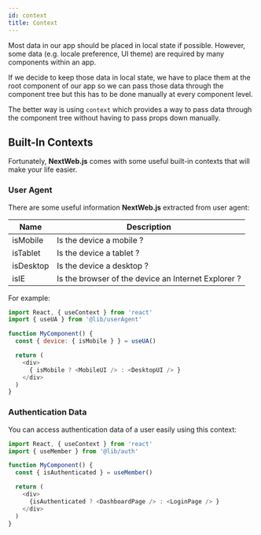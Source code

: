 ```yaml
---
id: context
title: Context
---
```


Most data in our app should be placed in local state if possible. However, some data (e.g. locale preference, UI theme) are required by many components within an app. 

If we decide to keep those data in local state, we have to place them at the root component of our app so we can pass those data through the component tree but this has to be done manually at every component level.

The better way is using ```context``` which provides a way to pass data through the component tree without having to pass props down manually.

## Built-In Contexts
Fortunately, **NextWeb.js** comes with some useful built-in contexts that will make your life easier.

### User Agent
There are some useful information **NextWeb.js** extracted from user agent:

Name | Description 
---- | -----------
isMobile | Is the device a mobile ?
isTablet | Is the device a tablet ?
isDesktop | Is the device a desktop ?
isIE | Is the browser of the device an Internet Explorer ?

For example:

```javascript
import React, { useContext } from 'react'
import { useUA } from '@lib/userAgent'

function MyComponent() {
  const { device: { isMobile } } = useUA()

  return (
    <div>
      { isMobile ? <MobileUI /> : <DesktopUI /> }
    </div>
  )
}
```

### Authentication Data

You can access authentication data of a user easily using this context:

```javascript
import React, { useContext } from 'react'
import { useMember } from '@lib/auth'

function MyComponent() {
  const { isAuthenticated } = useMember()

  return (
    <div>
      {isAuthenticated ? <DashboardPage /> : <LoginPage /> }
    </div>
  )
}
```
